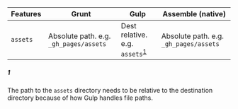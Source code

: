 




Features | Grunt | Gulp | Assemble (native)
-------- | -------- | -------- | --------
`assets` | Absolute path. e.g. `_gh_pages/assets` | Dest relative. e.g. `assets`<sup>[1](#gulp-assets)</sup> | Absolute path. e.g. `_gh_pages/assets`


##### 1
The path to the `assets` directory needs to be relative to the destination directory because of how Gulp handles file paths.